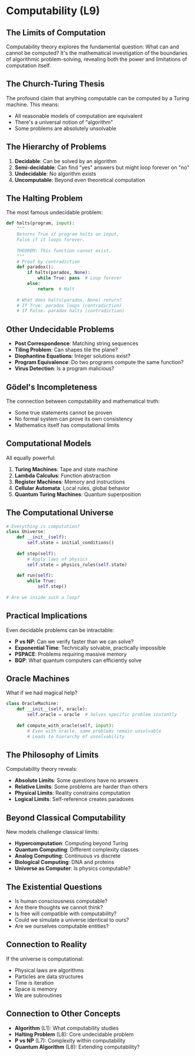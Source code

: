 # Computability (L9)

## The Limits of Computation

Computability theory explores the fundamental question: What can and cannot be computed? It's the mathematical investigation of the boundaries of algorithmic problem-solving, revealing both the power and limitations of computation itself.

## The Church-Turing Thesis

The profound claim that anything computable can be computed by a Turing machine. This means:
- All reasonable models of computation are equivalent
- There's a universal notion of "algorithm"
- Some problems are absolutely unsolvable

## The Hierarchy of Problems

1. **Decidable**: Can be solved by an algorithm
2. **Semi-decidable**: Can find "yes" answers but might loop forever on "no"
3. **Undecidable**: No algorithm exists
4. **Uncomputable**: Beyond even theoretical computation

## The Halting Problem

The most famous undecidable problem:

```python
def halts(program, input):
    """
    Returns True if program halts on input,
    False if it loops forever.
    
    THEOREM: This function cannot exist.
    """
    # Proof by contradiction
    def paradox():
        if halts(paradox, None):
            while True: pass  # Loop forever
        else:
            return  # Halt
    
    # What does halts(paradox, None) return?
    # If True: paradox loops (contradiction)
    # If False: paradox halts (contradiction)
```

## Other Undecidable Problems

- **Post Correspondence**: Matching string sequences
- **Tiling Problem**: Can shapes tile the plane?
- **Diophantine Equations**: Integer solutions exist?
- **Program Equivalence**: Do two programs compute the same function?
- **Virus Detection**: Is a program malicious?

## Gödel's Incompleteness

The connection between computability and mathematical truth:
- Some true statements cannot be proven
- No formal system can prove its own consistency
- Mathematics itself has computational limits

## Computational Models

All equally powerful:
1. **Turing Machines**: Tape and state machine
2. **Lambda Calculus**: Function abstraction
3. **Register Machines**: Memory and instructions
4. **Cellular Automata**: Local rules, global behavior
5. **Quantum Turing Machines**: Quantum superposition

## The Computational Universe

```python
# Everything is computation?
class Universe:
    def __init__(self):
        self.state = initial_conditions()
    
    def step(self):
        # Apply laws of physics
        self.state = physics_rules(self.state)
    
    def run(self):
        while True:
            self.step()
            
# Are we inside such a loop?
```

## Practical Implications

Even decidable problems can be intractable:
- **P vs NP**: Can we verify faster than we can solve?
- **Exponential Time**: Technically solvable, practically impossible
- **PSPACE**: Problems requiring massive memory
- **BQP**: What quantum computers can efficiently solve

## Oracle Machines

What if we had magical help?

```python
class OracleMachine:
    def __init__(self, oracle):
        self.oracle = oracle  # Solves specific problem instantly
    
    def compute_with_oracle(self, input):
        # Even with oracle, some problems remain unsolvable
        # Leads to hierarchy of unsolvability
```

## The Philosophy of Limits

Computability theory reveals:
- **Absolute Limits**: Some questions have no answers
- **Relative Limits**: Some problems are harder than others
- **Physical Limits**: Reality constrains computation
- **Logical Limits**: Self-reference creates paradoxes

## Beyond Classical Computability

New models challenge classical limits:
- **Hypercomputation**: Computing beyond Turing
- **Quantum Computing**: Different complexity classes
- **Analog Computing**: Continuous vs discrete
- **Biological Computing**: DNA and proteins
- **Universe as Computer**: Is physics computable?

## The Existential Questions

- Is human consciousness computable?
- Are there thoughts we cannot think?
- Is free will compatible with computability?
- Could we simulate a universe identical to ours?
- Are we ourselves computable entities?

## Connection to Reality

If the universe is computational:
- Physical laws are algorithms
- Particles are data structures
- Time is iteration
- Space is memory
- We are subroutines

## Connection to Other Concepts

- **Algorithm** (L1): What computability studies
- **Halting Problem** (L8): Core undecidable problem
- **P vs NP** (L7): Complexity within computability
- **Quantum Algorithm** (L8): Extending computability?